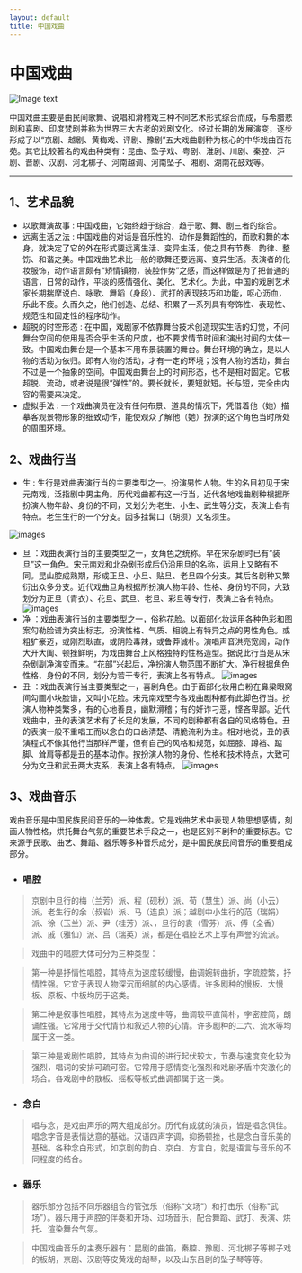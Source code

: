 ```yaml
---
layout: default
title: 中国戏曲
---
```


# 中国戏曲

![Image text ](https://raw.githubusercontent.com/lanruoshengchunxia/swi-homework/gh-pages/戏剧.2.jpg)


中国戏曲主要是由民间歌舞、说唱和滑稽戏三种不同艺术形式综合而成，与希腊悲剧和喜剧、印度梵剧并称为世界三大古老的戏剧文化。经过长期的发展演变，逐步形成了以“京剧、越剧、黄梅戏、评剧、豫剧”五大戏曲剧种为核心的中华戏曲百花苑。其它比较著名的戏曲种类有：昆曲、坠子戏、粤剧、淮剧、川剧、秦腔、沪剧、晋剧、汉剧、河北梆子、河南越调、河南坠子、湘剧、湖南花鼓戏等。
***

## 1、艺术品貌

*  以歌舞演故事 : 中国戏曲，它始终趋于综合，趋于歌、舞、剧三者的综合。
*  远离生活之法 : 中国戏曲的对话是音乐性的、动作是舞蹈性的，而歌和舞的本身，就决定了它的外在形式要远离生活、变异生活，使之具有节奏、韵律、整饬、和谐之美。中国戏曲艺术比一般的歌舞还要远离、变异生活。表演者的化妆服饰，动作语言颇有“矫情镇物，装腔作势”之感，而这样做是为了把普通的语言，日常的动作，平淡的感情强化、美化、艺术化。为此，中国的戏剧艺术家长期揣摩说白、咏歌、舞蹈（身段）、武打的表现技巧和功能，呕心沥血，乐此不疲。久而久之，他们创造、总结、积累了一系列具有夸饰性、表现性、规范性和固定性的程序动作。
*  超脱的时空形态 : 在中国，戏剧家不依靠舞台技术创造现实生活的幻觉，不问舞台空间的使用是否合乎生活的尺度，也不要求情节时间和演出时间的大体一致。中国戏曲舞台是一个基本不用布景装置的舞台。舞台环境的确立，是以人物的活动为依归。即有人物的活动，才有一定的环境；没有人物的活动，舞台不过是一个抽象的空间。中国戏曲舞台上的时间形态，也不是相对固定。它极超脱、流动，或者说是很“弹性”的。要长就长，要短就短。长与短，完全由内容的需要来决定。
*  虚拟手法 : 一个戏曲演员在没有任何布景、道具的情况下，凭借着他（她）描摹客观景物形象的细致动作，能使观众了解他（她）扮演的这个角色当时所处的周围环境。


## 2、戏曲行当

*  生 : 生行是戏曲表演行当的主要类型之一。扮演男性人物。生的名目初见于宋元南戏，泛指剧中男主角。历代戏曲都有这一行当，近代各地戏曲剧种根据所扮演人物年龄、身份的不同，又划分为老生、小生、武生等分支，表演上各有特点。老生生行的一个分支。因多挂髯口（胡须）又名须生。

![images](https://github.com/lanruoshengchunxia/swi-homework/raw/gh-pages/生.jpg)

*  旦 ：戏曲表演行当的主要类型之一，女角色之统称。早在宋杂剧时已有“装旦”这一角色。宋元南戏和北杂剧形成后仍沿用旦的名称，运用上又略有不同。昆山腔成熟期，形成正旦、小旦、贴旦、老旦四个分支。其后各剧种又繁衍出众多分支。近代戏曲旦角根据所扮演人物年龄、性格、身份的不同，大致划分为正旦（青衣）、花旦、武旦、老旦、彩旦等专行，表演上各有特点。
 ![images](https://github.com/lanruoshengchunxia/swi-homework/raw/gh-pages/旦.jpg)
*  净 ：戏曲表演行当的主要类型之一，俗称花脸。以面部化妆运用各种色彩和图案勾勒脸谱为突出标志，扮演性格、气质、相貌上有特异之点的男性角色。或粗犷豪迈，或刚烈耿直，或阴险毒辣，或鲁莽诚朴。演唱声音洪亮宽阔，动作大开大阖、顿挫鲜明，为戏曲舞台上风格独特的性格造型。据说此行当是从宋杂剧副净演变而来。“花部”兴起后，净扮演人物范围不断扩大。净行根据角色性格、身份的不同，划分为若干专行，表演上各有特点。
![images](https://github.com/lanruoshengchunxia/swi-homework/raw/gh-pages/净.jpg)
*  丑 ：戏曲表演行当主要类型之一，喜剧角色。由于面部化妆用白粉在鼻梁眼窝间勾画小块脸谱，又叫小花脸。宋元南戏至今各戏曲剧种都有此脚色行当。扮演人物种类繁多，有的心地善良，幽默滑稽；有的奸诈刁恶，悭吝卑鄙。近代戏曲中，丑的表演艺术有了长足的发展，不同的剧种都有各自的风格特色。丑的表演一般不重唱工而以念白的口齿清楚、清脆流利为主。相对地说，丑的表演程式不像其他行当那样严谨，但有自己的风格和规范，如屈膝、蹲裆、踮脚、耸肩等都是丑的基本动作。按扮演人物的身份、性格和技术特点，大致可分为文丑和武丑两大支系，表演上各有特点。
![images](https://github.com/lanruoshengchunxia/swi-homework/raw/gh-pages/丑.jpg)

## 3、戏曲音乐

戏曲音乐是中国民族民间音乐的一种体裁。它是戏曲艺术中表现人物思想感情，刻画人物性格，烘托舞台气氛的重要艺术手段之一，也是区别不剧种的重要标志。它来源于民歌、曲艺、舞蹈、器乐等多种音乐成分，是中国民族民间音乐的重要组成部分。

* ### 唱腔
>京剧中旦行的梅（兰芳）派、程（砚秋）派、荀（慧生）派、尚（小云）派，老生行的余（叔岩）派、马（连良）派；越剧中小生行的范（瑞娟）派、徐（玉兰）派、尹（桂芳）派、，旦行的袁（雪芬）派、傅（全香）派、戚（雅仙）派、吕（瑞英）派，都是在唱腔艺术上享有声誉的流派。 

>戏曲中的唱腔大体可分为三种类型：

>第一种是抒情性唱腔，其特点为速度较缓慢，曲调婉转曲折，字疏腔繁，抒情性强。它宜于表现人物深沉而细腻的内心感情。许多剧种的慢板、大慢板、原板、中板均厉于这类。

>第二种是叙事性唱腔，其特点为速度中等，曲调较平直简朴，字密腔简，朗诵性强。它常用于交代情节和叙述人物的心情。许多剧种的二六、流水等均属于这一类。

>第三种是戏剧性唱腔，其特点为曲调的进行起伏较大，节奏与速度变化较为强烈，唱词的安排可疏可密。它常用于感情变化强烈和戏剧矛盾冲突激化的场合。各戏剧中的散板、摇板等板式曲调都属于这一类。

* ### 念白
>唱与念，是戏曲声乐的两大组成部分。历代有成就的演员，皆是唱念俱佳。唱念字音是表情达意的基础。汉语四声字调，抑扬顿挫，也是念白音乐美的基础。各种念白形式，如京剧的韵白、京白、方言白，就是语言与音乐的不同程度的结合。

* ### 器乐
>器乐部分包括不同乐器组合的管弦乐（俗称“文场”）和打击乐（俗称"武场”）。器乐用于声腔的伴奏和开场、过场音乐，配合舞蹈、武打、表演、烘托、渲染舞台气氛。

>中国戏曲音乐的主奏乐器有：昆剧的曲笛，秦腔、豫剧、河北梆子等梆子戏的板胡，京剧、汉剧等皮黄戏的胡琴，以及山东吕剧的坠子琴等等。